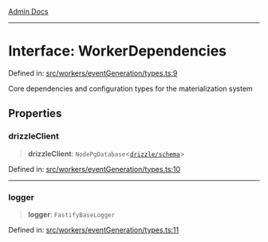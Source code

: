 [Admin Docs](/)

***

# Interface: WorkerDependencies

Defined in: [src/workers/eventGeneration/types.ts:9](https://github.com/Sourya07/talawa-api/blob/cfbd515d04ffba748b09232a33807f1845dd1878/src/workers/eventGeneration/types.ts#L9)

Core dependencies and configuration types for the materialization system

## Properties

### drizzleClient

> **drizzleClient**: `NodePgDatabase`\<[`drizzle/schema`](../../../../drizzle/schema/README.md)\>

Defined in: [src/workers/eventGeneration/types.ts:10](https://github.com/Sourya07/talawa-api/blob/cfbd515d04ffba748b09232a33807f1845dd1878/src/workers/eventGeneration/types.ts#L10)

***

### logger

> **logger**: `FastifyBaseLogger`

Defined in: [src/workers/eventGeneration/types.ts:11](https://github.com/Sourya07/talawa-api/blob/cfbd515d04ffba748b09232a33807f1845dd1878/src/workers/eventGeneration/types.ts#L11)
